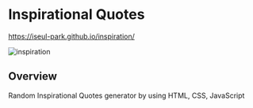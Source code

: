 # Inspirational Quotes

https://iseul-park.github.io/inspiration/

![inspiration](https://github.com/Iseul-park/portfolio/assets/115364398/3b7afd7d-e674-43b0-bda4-3c1a9f855a40)

## Overview

Random Inspirational Quotes generator by using HTML, CSS, JavaScript

